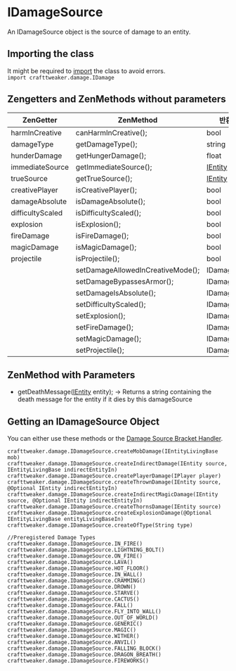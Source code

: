 # IDamageSource

An IDamageSource object is the source of damage to an entity.

## Importing the class

It might be required to [import](/AdvancedFunctions/Import/) the class to avoid errors.  
`import crafttweaker.damage.IDamage`

## Zengetters and ZenMethods without parameters

| ZenGetter        | ZenMethod                         | 반환 타입                                 |
| ---------------- | --------------------------------- | ------------------------------------- |
| harmInCreative   | canHarmInCreative();              | bool                                  |
| damageType       | getDamageType();                  | string                                |
| hunderDamage     | getHungerDamage();                | float                                 |
| immediateSource  | getImmediateSource();             | [IEntity](/Vanilla/Entities/IEntity/) |
| trueSource       | getTrueSource();                  | [IEntity](/Vanilla/Entities/IEntity/) |
| creativePlayer   | isCreativePlayer();               | bool                                  |
| damageAbsolute   | isDamageAbsolute();               | bool                                  |
| difficultyScaled | isDifficultyScaled();             | bool                                  |
| explosion        | isExplosion();                    | bool                                  |
| fireDamage       | isFireDamage();                   | bool                                  |
| magicDamage      | isMagicDamage();                  | bool                                  |
| projectile       | isProjectile();                   | bool                                  |
|                  | setDamageAllowedInCreativeMode(); | IDamageSource                         |
|                  | setDamageBypassesArmor();         | IDamageSource                         |
|                  | setDamageIsAbsolute();            | IDamageSource                         |
|                  | setDifficultyScaled();            | IDamageSource                         |
|                  | setExplosion();                   | IDamageSource                         |
|                  | setFireDamage();                  | IDamageSource                         |
|                  | setMagicDamage();                 | IDamageSource                         |
|                  | setProjectile();                  | IDamageSource                         |

## ZenMethod with Parameters

- getDeathMessage([IEntity](/Vanilla/Entities/IEntity/) entity); → Returns a string containing the death message for the entity if it dies by this damageSource

## Getting an IDamageSource Object

You can either use these methods or the [Damage Source Bracket Handler](/Vanilla/Brackets/Bracket_DamageSource/).

```zenscript
crafttweaker.damage.IDamageSource.createMobDamage(IEntityLivingBase mob)
crafttweaker.damage.IDamageSource.createIndirectDamage(IEntity source, IEntityLivingBase indirectEntityIn)
crafttweaker.damage.IDamageSource.createPlayerDamage(IPlayer player)
crafttweaker.damage.IDamageSource.createThrownDamage(IEntity source, @Optional IEntity indirectEntityIn)
crafttweaker.damage.IDamageSource.createIndirectMagicDamage(IEntity source, @Optional IEntity indirectEntityIn)
crafttweaker.damage.IDamageSource.createThornsDamage(IEntity source)
crafttweaker.damage.IDamageSource.createExplosionDamage(@Optional IEntityLivingBase entityLivingBaseIn)
crafttweaker.damage.IDamageSource.createOfType(String type)

//Preregistered Damage Types
crafttweaker.damage.IDamageSource.IN_FIRE()
crafttweaker.damage.IDamageSource.LIGHTNING_BOLT()
crafttweaker.damage.IDamageSource.ON_FIRE()
crafttweaker.damage.IDamageSource.LAVA()
crafttweaker.damage.IDamageSource.HOT_FLOOR()
crafttweaker.damage.IDamageSource.IN_WALL()
crafttweaker.damage.IDamageSource.CRAMMING()
crafttweaker.damage.IDamageSource.DROWN()
crafttweaker.damage.IDamageSource.STARVE()
crafttweaker.damage.IDamageSource.CACTUS()
crafttweaker.damage.IDamageSource.FALL()
crafttweaker.damage.IDamageSource.FLY_INTO_WALL()
crafttweaker.damage.IDamageSource.OUT_OF_WORLD()
crafttweaker.damage.IDamageSource.GENERIC()
crafttweaker.damage.IDamageSource.MAGIC()
crafttweaker.damage.IDamageSource.WITHER()
crafttweaker.damage.IDamageSource.ANVIL()
crafttweaker.damage.IDamageSource.FALLING_BLOCK()
crafttweaker.damage.IDamageSource.DRAGON_BREATH()
crafttweaker.damage.IDamageSource.FIREWORKS()
```